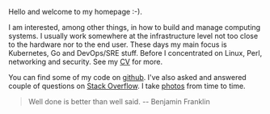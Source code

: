 Hello and welcome to my homepage :-).

I am interested, among other things, in how to build and manage computing systems. I usually work somewhere at the infrastructure level not too close to the hardware nor to the end user. These days my main focus is Kubernetes, Go and DevOps/SRE stuff. Before I concentrated on Linux, Perl, networking and security. See my [CV](notes/mngt/cv) for more.

You can find some of my code on [github](https://github.com/jreisinger). I've also asked and answered couple of questions on [Stack Overflow](https://stackoverflow.com/users/1039320/jreisinger). I take [photos](https://www.flickr.com/photos/jozrei) from time to time.

> Well done is better than well said. -- Benjamin Franklin
